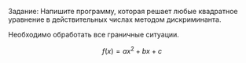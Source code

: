 Задание:
Напишите программу, которая решает любые квадратное уравнение в действительных числах методом дискриминанта. 

Необходимо обработать все граничные ситуации.

$$f(x) = ax^2 + bx + c$$